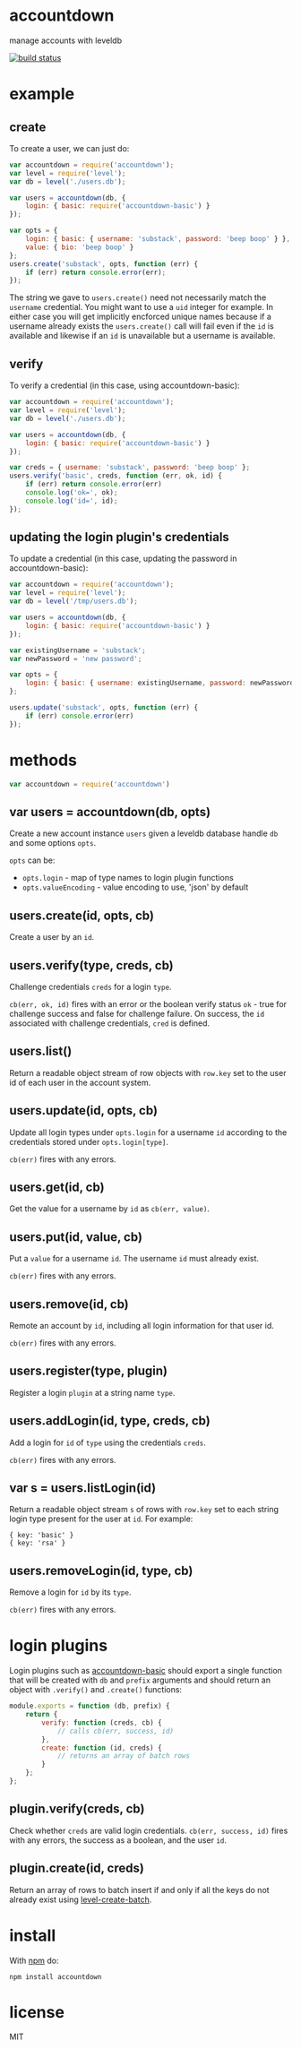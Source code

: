 # accountdown

manage accounts with leveldb

[![build status](https://secure.travis-ci.org/substack/accountdown.png)](http://travis-ci.org/substack/accountdown)

# example

## create

To create a user, we can just do:

```js
var accountdown = require('accountdown');
var level = require('level');
var db = level('./users.db');

var users = accountdown(db, {
    login: { basic: require('accountdown-basic') }
});

var opts = {
    login: { basic: { username: 'substack', password: 'beep boop' } },
    value: { bio: 'beep boop' }
};
users.create('substack', opts, function (err) {
    if (err) return console.error(err);
});
```

The string we gave to `users.create()` need not necessarily match the `username`
credential. You might want to use a `uid` integer for example. In either case
you will get implicitly encforced unique names because if a username already
exists the `users.create()` call will fail even if the `id` is available and
likewise if an `id` is unavailable but a username is available.

## verify

To verify a credential (in this case, using accountdown-basic):

```js
var accountdown = require('accountdown');
var level = require('level');
var db = level('./users.db');

var users = accountdown(db, {
    login: { basic: require('accountdown-basic') }
});

var creds = { username: 'substack', password: 'beep boop' };
users.verify('basic', creds, function (err, ok, id) {
    if (err) return console.error(err)
    console.log('ok=', ok);
    console.log('id=', id);
});
```

## updating the login plugin's credentials

To update a credential (in this case, updating the password in accountdown-basic):

```js
var accountdown = require('accountdown');
var level = require('level');
var db = level('/tmp/users.db');

var users = accountdown(db, {
    login: { basic: require('accountdown-basic') }
});

var existingUsername = 'substack';
var newPassword = 'new password';

var opts = {
    login: { basic: { username: existingUsername, password: newPassword } }
};

users.update('substack', opts, function (err) {
    if (err) console.error(err)
});
```

# methods

```js
var accountdown = require('accountdown')
```

## var users = accountdown(db, opts)

Create a new account instance `users` given a leveldb database handle `db` and
some options `opts`.

`opts` can be:

* `opts.login` - map of type names to login plugin functions
* `opts.valueEncoding` - value encoding to use, 'json' by default

## users.create(id, opts, cb)

Create a user by an `id`.

## users.verify(type, creds, cb)

Challenge credentials `creds` for a login `type`.

`cb(err, ok, id)` fires with an error or the boolean verify status `ok` - true
for challenge success and false for challenge failure. On success, the `id`
associated with challenge credentials, `cred` is defined.

## users.list()

Return a readable object stream of row objects with `row.key` set to the user id
of each user in the account system.

## users.update(id, opts, cb)

Update all login types under `opts.login` for a username `id` according to the
credentials stored under `opts.login[type]`.

`cb(err)` fires with any errors.

## users.get(id, cb)

Get the value for a username by `id` as `cb(err, value)`.

## users.put(id, value, cb)

Put a `value` for a username `id`. The username `id` must already exist.

`cb(err)` fires with any errors.

## users.remove(id, cb)

Remote an account by `id`, including all login information for that user id.

`cb(err)` fires with any errors.

## users.register(type, plugin)

Register a login `plugin` at a string name `type`.

## users.addLogin(id, type, creds, cb)

Add a login for `id` of `type` using the credentials `creds`.

`cb(err)` fires with any errors.

## var s = users.listLogin(id)

Return a readable object stream `s` of rows with `row.key` set to each string
login type present for the user at `id`. For example:

```
{ key: 'basic' }
{ key: 'rsa' }
```

## users.removeLogin(id, type, cb)

Remove a login for `id` by its `type`.

`cb(err)` fires with any errors.

# login plugins

Login plugins such as
[accountdown-basic](https://npmjs.org/package/accountdown-basic)
should export a single function that will be created with `db` and `prefix`
arguments and should return an object with `.verify()` and `.create()`
functions:

``` js
module.exports = function (db, prefix) {
    return {
        verify: function (creds, cb) {
            // calls cb(err, success, id)
        },
        create: function (id, creds) {
            // returns an array of batch rows
        }
    };
};
```

## plugin.verify(creds, cb)

Check whether `creds` are valid login credentials.
`cb(err, success, id)` fires with any errors, the success as a boolean, and the
user `id`.

## plugin.create(id, creds)

Return an array of rows to batch insert if and only if all the keys do not
already exist using
[level-create-batch](https://npmjs.org/package/level-create-batch).

# install

With [npm](https://npmjs.org) do:

```
npm install accountdown
```

# license

MIT
